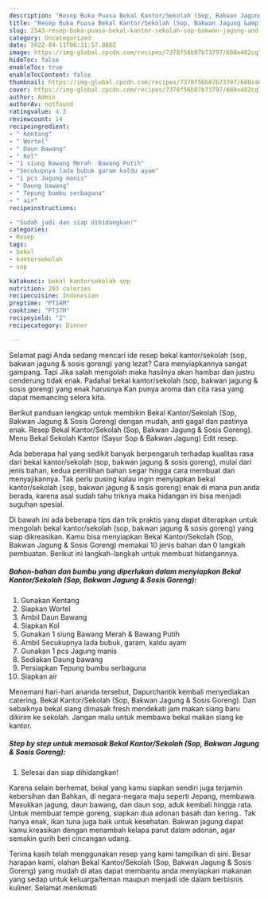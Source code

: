 ```yaml
---
description: "Resep Buka Puasa Bekal Kantor/Sekolah (Sop, Bakwan Jagung &amp;amp; Sosis Goreng)Anti Ribet"
title: "Resep Buka Puasa Bekal Kantor/Sekolah (Sop, Bakwan Jagung &amp;amp; Sosis Goreng)Anti Ribet"
slug: 2543-resep-buka-puasa-bekal-kantor-sekolah-sop-bakwan-jagung-and-amp-sosis-gorenganti-ribet
category: Uncategorized
date: 2022-04-11T06:31:57.888Z
image: https://img-global.cpcdn.com/recipes/7378f56b87b73797/680x482cq70/bekal-kantorsekolah-sop-bakwan-jagung-sosis-goreng-foto-resep-utama.jpg
hideToc: false
enableToc: true
enableTocContent: false
thumbnail: https://img-global.cpcdn.com/recipes/7378f56b87b73797/680x482cq70/bekal-kantorsekolah-sop-bakwan-jagung-sosis-goreng-foto-resep-utama.jpg
cover: https://img-global.cpcdn.com/recipes/7378f56b87b73797/680x482cq70/bekal-kantorsekolah-sop-bakwan-jagung-sosis-goreng-foto-resep-utama.jpg
author: Admin
authorAv: notfound
ratingvalue: 4.3
reviewcount: 14
recipeingredient:
- " Kentang"
- " Wortel"
- " Daun Bawang"
- " Kol"
- "1 siung Bawang Merah  Bawang Putih"
- "Secukupnya lada bubuk garam kaldu ayam"
- "1 pcs Jagung manis"
- " Daung bawang"
- " Tepung bumbu serbaguna"
- " air"
recipeinstructions:

- "Sudah jadi dan siap dihidangkan!"
categories:
- Resep
tags:
- bekal
- kantorsekolah
- sop

katakunci: bekal kantorsekolah sop 
nutrition: 203 calories
recipecuisine: Indonesian
preptime: "PT14M"
cooktime: "PT37M"
recipeyield: "2"
recipecategory: Dinner

---
```



Selamat pagi Anda sedang mencari ide resep bekal kantor/sekolah (sop, bakwan jagung &amp; sosis goreng) yang lezat? Cara menyiapkannya sangat gampang. Tapi Jika salah mengolah maka hasilnya akan hambar dan justru cenderung tidak enak. Padahal bekal kantor/sekolah (sop, bakwan jagung &amp; sosis goreng) yang enak harusnya Kan punya aroma dan cita rasa yang dapat memancing selera kita.


Berikut panduan lengkap untuk membikin Bekal Kantor/Sekolah (Sop, Bakwan Jagung &amp; Sosis Goreng) dengan mudah, anti gagal dan pastinya enak. Resep Bekal Kantor/Sekolah (Sop, Bakwan Jagung &amp; Sosis Goreng). Menu Bekal Sekolah Kantor (Sayur Sop &amp; Bakwan Jagung) Edit resep.

Ada beberapa hal yang sedikit banyak berpengaruh terhadap kualitas rasa dari bekal kantor/sekolah (sop, bakwan jagung &amp; sosis goreng), mulai dari jenis bahan, kedua pemilihan bahan segar hingga cara membuat dan menyajikannya. Tak perlu pusing kalau ingin menyiapkan bekal kantor/sekolah (sop, bakwan jagung &amp; sosis goreng) enak di mana pun anda berada, karena asal sudah tahu triknya maka hidangan ini bisa menjadi suguhan spesial.


Di bawah ini ada beberapa tips dan trik praktis yang dapat diterapkan untuk mengolah bekal kantor/sekolah (sop, bakwan jagung &amp; sosis goreng) yang siap dikreasikan. Kamu bisa menyiapkan Bekal Kantor/Sekolah (Sop, Bakwan Jagung &amp; Sosis Goreng) memakai 10 jenis bahan dan 0 langkah pembuatan. Berikut ini langkah-langkah untuk membuat hidangannya.

<!--inarticleads1-->

##### Bahan-bahan dan bumbu yang diperlukan dalam menyiapkan Bekal Kantor/Sekolah (Sop, Bakwan Jagung &amp; Sosis Goreng):

1. Gunakan  Kentang
1. Siapkan  Wortel
1. Ambil  Daun Bawang
1. Siapkan  Kol
1. Gunakan 1 siung Bawang Merah &amp; Bawang Putih
1. Ambil Secukupnya lada bubuk, garam, kaldu ayam
1. Gunakan 1 pcs Jagung manis
1. Sediakan  Daung bawang
1. Persiapkan  Tepung bumbu serbaguna
1. Siapkan  air


Menemani hari-hari ananda tersebut, Dapurchantik kembali menyediakan catering. Bekal Kantor/Sekolah (Sop, Bakwan Jagung &amp; Sosis Goreng). Dan sebaiknya bekal siang dimasak fresh mendekati jam makan siang baru dikirim ke sekolah. Jangan malu untuk membawa bekal makan siang ke kantor. 

<!--inarticleads2-->

##### Step by step untuk memasak Bekal Kantor/Sekolah (Sop, Bakwan Jagung &amp; Sosis Goreng):


1. Selesai dan siap dihidangkan!

Karena selain berhemat, bekal yang kamu siapkan sendiri juga terjamin kebersihan dan Bahkan, di negara-negara maju seperti Jepang, membawa. Masukkan jagung, daun bawang, dan daun sop, aduk kembali hingga rata. Untuk membuat tempe goreng, siapkan dua adonan basah dan kering.. Tak hanya enak, ikan tuna juga baik untuk kesehatan. Bakwan jagung dapat kamu kreasikan dengan menambah kelapa parut dalam adonan, agar semakin gurih beri cincangan udang. 

Terima kasih telah menggunakan resep yang kami tampilkan di sini. Besar harapan kami, olahan Bekal Kantor/Sekolah (Sop, Bakwan Jagung &amp; Sosis Goreng) yang mudah di atas dapat membantu anda menyiapkan makanan yang sedap untuk keluarga/teman maupun menjadi ide dalam berbisnis kuliner. Selamat menikmati
